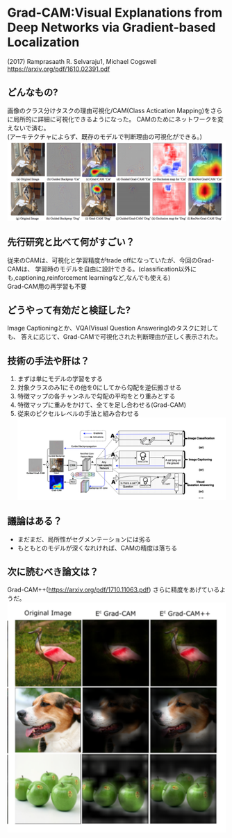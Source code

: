 # Grad-CAM:Visual Explanations from Deep Networks via Gradient-based Localization
(2017) Ramprasaath R. Selvaraju1, Michael Cogswell
https://arxiv.org/pdf/1610.02391.pdf

## どんなもの?
画像のクラス分けタスクの理由可視化/CAM(Class Actication Mapping)をさらに局所的に詳細に可視化できるようになった。
CAMのためにネットワークを変えないで済む。  
(アーキテクチャによらず、既存のモデルで判断理由の可視化ができる。)
![grad-cam-output](https://github.com/NCC-AI/Study/blob/images/grad-cam-output.png)

## 先行研究と比べて何がすごい？
従来のCAMは、可視化と学習精度がtrade offになっていたが、今回のGrad-CAMは、
学習時のモデルを自由に設計できる。(classification以外にも,captioning,reinforcement learningなど,なんでも使える)  
Grad-CAM用の再学習も不要

## どうやって有効だと検証した?
Image Captioningとか、VQA(Visual Question Answering)のタスクに対しても、
答えに応じて、Grad-CAMで可視化された判断理由が正しく表示された。

## 技術の手法や肝は？
1. まずは単にモデルの学習をする
1. 対象クラスのみ1にその他を0にしてから勾配を逆伝搬させる
1. 特徴マップの各チャンネルで勾配の平均をとり重みとする
1. 特徴マップに重みをかけて、全てを足し合わせる(Grad-CAM)
1. 従来のピクセルレベルの手法と組み合わせる
![grad-cam-out-newwork](https://github.com/NCC-AI/Study/blob/images/grad-cam-network.png)

## 議論はある？
- まだまだ、局所性がセグメンテーションには劣る
- もともとのモデルが深くなれければ、CAMの精度は落ちる

## 次に読むべき論文は？
Grad-CAM++(https://arxiv.org/pdf/1710.11063.pdf)
さらに精度をあげているようだ。
![grad-cam++](https://github.com/NCC-AI/Study/blob/images/grad-cam%2B%2B.png)
